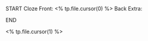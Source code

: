 START
Cloze
Front: <% tp.file.cursor(0) %>
Back Extra: 
<!--ID: 1658205266929-->
END

<% tp.file.cursor(1) %>